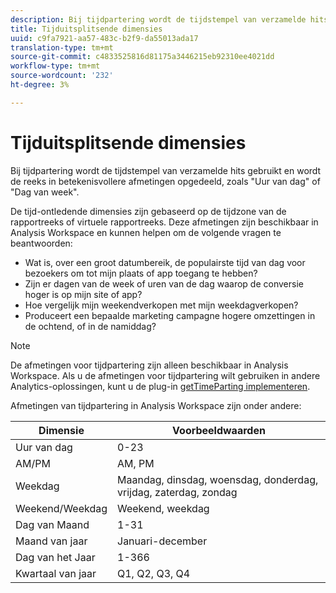 ```yaml
---
description: Bij tijdpartering wordt de tijdstempel van verzamelde hits gebruikt en wordt de reeks in betekenisvollere afmetingen opgedeeld, zoals "Uur van dag" of "Dag van week".
title: Tijduitsplitsende dimensies
uuid: c9fa7921-aa57-483c-b2f9-da55013ada17
translation-type: tm+mt
source-git-commit: c4833525816d81175a3446215eb92310ee4021dd
workflow-type: tm+mt
source-wordcount: '232'
ht-degree: 3%

---
```



# Tijduitsplitsende dimensies

Bij tijdpartering wordt de tijdstempel van verzamelde hits gebruikt en wordt de reeks in betekenisvollere afmetingen opgedeeld, zoals &quot;Uur van dag&quot; of &quot;Dag van week&quot;.

De tijd-ontledende dimensies zijn gebaseerd op de tijdzone van de rapportreeks of virtuele rapportreeks. Deze afmetingen zijn beschikbaar in Analysis Workspace en kunnen helpen om de volgende vragen te beantwoorden:

* Wat is, over een groot datumbereik, de populairste tijd van dag voor bezoekers om tot mijn plaats of app toegang te hebben?
* Zijn er dagen van de week of uren van de dag waarop de conversie hoger is op mijn site of app?
* Hoe vergelijk mijn weekendverkopen met mijn weekdagverkopen?
* Produceert een bepaalde marketing campagne hogere omzettingen in de ochtend, of in de namiddag?

>[!NOTE]
>
>De afmetingen voor tijdpartering zijn alleen beschikbaar in Analysis Workspace. Als u de afmetingen voor tijdpartering wilt gebruiken in andere Analytics-oplossingen, kunt u de plug-in [getTimeParting implementeren](https://docs.adobe.com/content/help/en/analytics/implementation/vars/plugins/gettimeparting.html).

Afmetingen van tijdpartering in Analysis Workspace zijn onder andere:

| Dimensie | Voorbeeldwaarden |
|--- |--- |
| Uur van dag | 0-23 |
| AM/PM | AM, PM |
| Weekdag | Maandag, dinsdag, woensdag, donderdag, vrijdag, zaterdag, zondag |
| Weekend/Weekdag | Weekend, weekdag |
| Dag van Maand | 1-31 |
| Maand van jaar | Januari-december |
| Dag van het Jaar | 1-366 |
| Kwartaal van jaar | Q1, Q2, Q3, Q4 |
